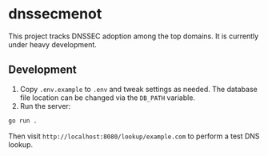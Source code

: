 # dnssecmenot

This project tracks DNSSEC adoption among the top domains. It is currently under heavy development.

## Development

1. Copy `.env.example` to `.env` and tweak settings as needed.
   The database file location can be changed via the `DB_PATH` variable.
2. Run the server:

```bash
go run .
```

Then visit `http://localhost:8080/lookup/example.com` to perform a test DNS lookup.
